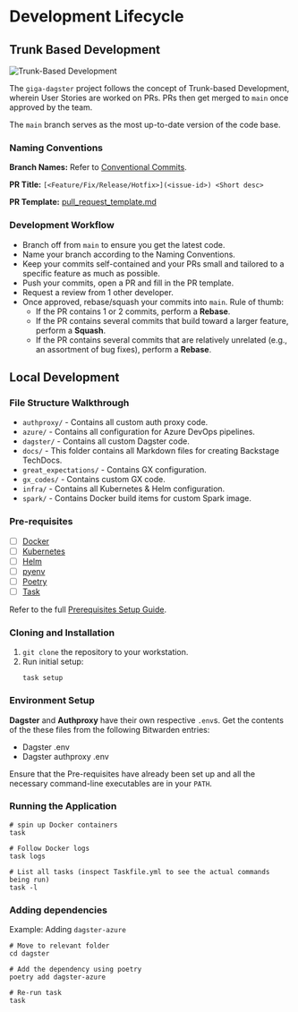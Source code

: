 # Development Lifecycle

## Trunk Based Development

![Trunk-Based Development](images/trunk-dev.png)

The `giga-dagster` project follows the concept of Trunk-based Development,
wherein User Stories are worked on PRs. PRs then get merged to `main` once approved by
the team.

The `main` branch serves as the most up-to-date version of the code base.

### Naming Conventions

**Branch Names:** Refer
to [Conventional Commits](https://www.conventionalcommits.org/en/v1.0.0/).

**PR Title:** `[<Feature/Fix/Release/Hotfix>](<issue-id>) <Short desc>`

**PR Template:** [pull_request_template.md](../.github/pull_request_template.md)

### Development Workflow

- Branch off from `main` to ensure you get the latest code.
- Name your branch according to the Naming Conventions.
- Keep your commits self-contained and your PRs small and tailored to a specific feature
  as much as possible.
- Push your commits, open a PR and fill in the PR template.
- Request a review from 1 other developer.
- Once approved, rebase/squash your commits into `main`. Rule of thumb:
    - If the PR contains 1 or 2 commits, perform a **Rebase**.
    - If the PR contains several commits that build toward a larger feature, perform a
      **Squash**.
    - If the PR contains several commits that are relatively unrelated (e.g., an
      assortment of bug fixes), perform a **Rebase**.

## Local Development

### File Structure Walkthrough

- `authproxy/` - Contains all custom auth proxy code.
- `azure/` - Contains all configuration for Azure DevOps pipelines.
- `dagster/` - Contains all custom Dagster code.
- `docs/` - This folder contains all Markdown files for creating Backstage TechDocs.
- `great_expectations/` - Contains GX configuration.
- `gx_codes/` - Contains custom GX code.
- `infra/` - Contains all Kubernetes & Helm configuration.
- `spark/` - Contains Docker build items for custom Spark image.

### Pre-requisites

- [ ] [Docker](https://docs.docker.com/engine/)
- [ ] [Kubernetes](https://kubernetes.io/docs/tasks/tools/)
- [ ] [Helm](https://helm.sh/docs/intro/install/)
- [ ] [pyenv](https://github.com/pyenv/pyenv)
- [ ] [Poetry](https://python-poetry.org/docs/#installation)
- [ ] [Task](https://taskfile.dev/installation/#install-script)

Refer to the
full [Prerequisites Setup Guide](https://github.com/thinkingmachines/giga-dataops-platform/blob/master/docs/development.md#pre-requisites).

### Cloning and Installation

1. `git clone` the repository to your workstation.
2. Run initial setup:
    ```shell
    task setup
    ```

### Environment Setup

**Dagster** and **Authproxy** have their own respective `.env`s.
Get the contents of the these files from the following Bitwarden entries:

- Dagster .env
- Dagster authproxy .env

Ensure that the Pre-requisites have already been set up and all the necessary
command-line executables are in your `PATH`.

### Running the Application

```shell
# spin up Docker containers
task

# Follow Docker logs
task logs

# List all tasks (inspect Taskfile.yml to see the actual commands being run)
task -l
```

### Adding dependencies

Example: Adding `dagster-azure`

```shell
# Move to relevant folder
cd dagster

# Add the dependency using poetry
poetry add dagster-azure

# Re-run task
task
```
